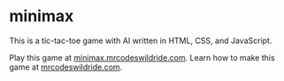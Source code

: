# minimax

This is a tic-tac-toe game with AI written in HTML, CSS, and JavaScript.

Play this game at [minimax.mrcodeswildride.com](https://minimax.mrcodeswildride.com/).
Learn how to make this game at [mrcodeswildride.com](https://www.mrcodeswildride.com/).